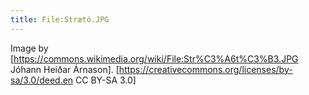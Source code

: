 ```yaml
---
title: File:Strætó.JPG
---
```

Image by [https://commons.wikimedia.org/wiki/File:Str%C3%A6t%C3%B3.JPG Jóhann Heiðar Árnason]. [https://creativecommons.org/licenses/by-sa/3.0/deed.en CC BY-SA 3.0]
